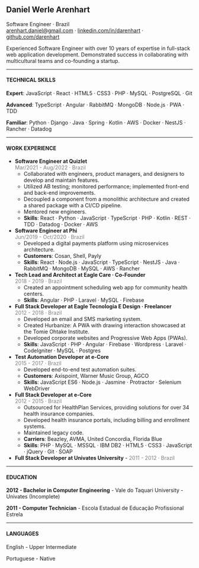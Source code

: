 ## Daniel Werle Arenhart

Software Engineer · Brazil <br>
<arenhart.daniel@gmail.com> · [linkedin.com/in/darenhart](https://linkedin.com/in/darenhart) · [github.com/darenhart](https://github.com/darenhart)

Experienced Software Engineer with over 10 years of expertise in full-stack web application development. Demonstrated success in collaborating with multicultural teams and co-founding a startup.

--------

#### TECHNICAL SKILLS

**Expert**: JavaScript · React · HTML5 · CSS3 · PHP · MySQL · PostgreSQL · Git

**Advanced**: TypeScript · Angular · RabbitMQ · MongoDB · Node.js · PWA · TDD

**Familiar**: Python · Django · Java · Spring · Kotlin · AWS · Docker · NestJS  · Rancher · Datadog

--------

#### WORK EXPERIENCE

- **Software Engineer at Quizlet**<br>
  <span style="color: grey; font-size: 14px">Mar/2021 - Aug/2022 · Brazil</span>
  - Collaborated with engineers, product managers, and designers to develop and maintain features.
  - Utilized AB testing; monitored performance; implemented front-end and back-end improvements.
  - Decoupled a component from a monolithic architecture and created a shared package with a CI/CD pipeline.
  - Mentored new engineers.
  - **Skills**: React · Python · JavaScript · TypeScript · PHP · Kotlin · REST · TDD · Datadog · Docker · AWS
- **Software Engineer at Phi**<br>
  <span style="color: grey; font-size: 14px">Jun/2019 - Oct/2020 · Brazil</span>
  - Developed a digital payments platform using microservices architecture.
  - **Customers**: Cosan, Shell, Payly
  - **Skills**: React · Node.js · JavaScript · TypeScript · NestJS · Java · RabbitMQ · MongoDB · MySQL · AWS · Rancher
- **Tech Lead and Architect at Eagle Care · Co-Founder**<br>
  <span style="color: grey; font-size: 14px">2018 - 2019 · Brazil</span>
  - Created an appointment scheduling web app for community health centers.
  - **Skills**: Angular · PHP · Laravel · MySQL · Firebase
- **Full Stack Developer at Eagle Tecnologia E Design · Freelancer** <br>
  <span style="color: grey; font-size: 14px">2012 - 2018 · Brazil</span>
  - Developed an email and SMS marketing system.
  - Created Hurbanize: A PWA with drawing interaction showcased at the Tomie Ohtake Institute.
  - Developed corporate websites and Progressive Web Apps (PWAs).
  - **Skills**: JavaScript · PHP · Angular · Firebase · Wordpress · Laravel · CodeIgniter · MySQL · Postgres
- **Test Automation Developer at e-Core**<br>
  <span style="color: grey; font-size: 14px">2015 - 2017 · Brazil</span>
  - Developed end-to-end test automation suites.
  - **Customers**: Axispoint, Warner Music Group, AGCO
  - **Skills**: JavaScript ES6 · Node.js · Jasmine · Protractor · Selenium WebDriver
- **Full Stack Developer at e-Core**<br>
  <span style="color: grey; font-size: 14px">2012 - 2015 · Brazil</span>
  - Outsourced for HealthPlan Services, providing solutions for over 34 health insurance companies.
  - Developed health insurance portals, including billing and enrollment systems.
  - Maintained legacy code.
  - **Carriers**: Beazley, AVMA, United Concordia, Florida Blue
  - **Skills**: PHP · MySQL · MSSQL · IBM DB2 · HTML5 · CSS3 · JavaScript · jQuery · Git · SOAP
- **Full Stack Developer at Univates University** - <span style="color: grey; font-size: 14px">2011 - 2012 · Brazil</span>

---------

#### EDUCATION

**2012 - Bachelor in Computer Engineering** - Vale do Taquari University - Univates (Incomplete)

**2011 - Computer Technician** - Escola Estadual de Educação Profissional Estrela

--------------

#### LANGUAGES

English - Upper Intermediate

Portuguese - Native

